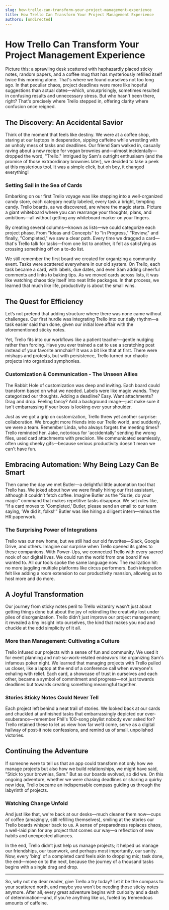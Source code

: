```yaml
---
slug: how-trello-can-transform-your-project-management-experience
title: How Trello Can Transform Your Project Management Experience
authors: [undirected]
---
```



# How Trello Can Transform Your Project Management Experience

Picture this: a sprawling desk scattered with haphazardly placed sticky notes, random papers, and a coffee mug that has mysteriously refilled itself twice this morning alone. That's where we found ourselves not too long ago. In that peculiar chaos, project deadlines were more like hopeful suggestions than actual dates—which, unsurprisingly, sometimes resulted in confusing results and unnecessary stress. But who hasn't been there, right? That's precisely where Trello stepped in, offering clarity where confusion once reigned.

## The Discovery: An Accidental Savior

Think of the moment that feels like destiny. We were at a coffee shop, staring at our laptops in desperation, sipping caffeine while wrestling with an unholy mess of tasks and deadlines. Our friend Sam walked in, casually raving about a new recipe for vegan brownies and—almost incidentally—dropped the word, "Trello." Intrigued by Sam's outright enthusiasm (and the promise of those extraordinary brownies later), we decided to take a peek at this mysterious tool. It was a simple click, but oh boy, it changed everything!

### Setting Sail in the Sea of Cards

Embarking on our first Trello voyage was like stepping into a well-organized candy store, each category neatly labeled, every task a bright, tempting candy. Trello boards, as we discovered, are where the magic starts. Picture a giant whiteboard where you can rearrange your thoughts, plans, and ambitions—all without getting any whiteboard marker on your fingers.

By creating several columns—known as lists—we could categorize each project phase. From "Ideas and Concepts" to "In Progress," "Review," and finally, "Completed," we saw a clear path. Every time we dragged a card—that's Trello talk for tasks—from one list to another, it felt as satisfying as crossing something off on a to-do list.

We still remember the first board we created for organizing a community event. Tasks were scattered everywhere in our old system. On Trello, each task became a card, with labels, due dates, and even Sam adding cheerful comments and links to baking tips. As we moved cards across lists, it was like watching chaos tidy itself into neat little packages. In that process, we learned that much like life, productivity is about the small wins.

## The Quest for Efficiency

Let’s not pretend that adding structure where there was none came without challenges. Our first hurdle was integrating Trello into our daily rhythm—a task easier said than done, given our initial love affair with the aforementioned sticky notes.

Yet, Trello fits into our workflows like a patient teacher—gentle nudging rather than forcing. Have you ever trained a cat to use a scratching post instead of your favorite armchair? It was a bit like that at first. There were mishaps and protests, but with persistence, Trello turned our chaotic projects into organized symphonies.

### Customization & Communication - The Unseen Allies

The Rabbit Hole of customization was deep and inviting. Each board could transform based on what we needed. Labels were like magic wands. They categorized our thoughts. Adding a deadline? Easy. Want attachments? Drag and drop. Feeling fancy? Add a background image—just make sure it isn't embarrassing if your boss is looking over your shoulder.

Just as we got a grip on customization, Trello threw yet another surprise: collaboration. We brought more friends into our Trello world, and suddenly, we were a team. Remember Linda, who always forgets the meeting times? Trello reminded her. Jake, notorious for 'accidentally' sending the wrong files, used card attachments with precision. We communicated seamlessly, often using cheeky gifs—because serious productivity doesn't mean we can't have fun.

## Embracing Automation: Why Being Lazy Can Be Smart

Then came the day we met Butler—a delightful little automation tool that Trello has. We joked about how we were finally hiring our first assistant, although it couldn’t fetch coffee. Imagine Butler as the "Suzie, do your magic" command that makes repetitive tasks disappear. We set rules like, “If a card moves to 'Completed,' Butler, please send an email to our team saying, ‘We did it, folks!’” Butler was like hiring a diligent intern—minus the HR paperwork.

### The Surprising Power of Integrations

Trello was our new home, but we still had our old favorites—Slack, Google Drive, and others. Imagine our surprise when Trello opened its gates to these companions. With Power-Ups, we connected Trello with every sacred nook of our digital lives. We could run the world from one board if we wanted to. All our tools spoke the same language now. The realization hit: no more juggling multiple platforms like circus performers. Each integration felt like adding a room extension to our productivity mansion, allowing us to host more and do more.

## A Joyful Transformation

Our journey from sticky notes peril to Trello wizardry wasn't just about getting things done but about the joy of rekindling the creativity lost under piles of disorganization. Trello didn’t just improve our project management; it revealed a tiny insight into ourselves, the kind that makes you nod and chuckle at the odd simplicity of it all.

### More than Management: Cultivating a Culture

Trello infused our projects with a sense of fun and community. We used it for event planning and not-so-work-related endeavors like organizing Sam's infamous poker night. We learned that managing projects with Trello pulled us closer, like a laptop at the end of a conference call when everyone's exhaling with relief. Each card, a showcase of trust in ourselves and each other, became a symbol of commitment and progress—not just towards deadlines but towards creating something meaningful together.

### Stories Sticky Notes Could Never Tell

Each project left behind a neat trail of stories. We looked back at our cards and chuckled at unfinished tasks that embarrassingly depicted our over-exuberance—remember Phil's 100-song playlist nobody ever asked for? Trello retained these to let us view how far we’d come, serve as a digital hallway of post-it note confessions, and remind us of small, unpolished victories.

## Continuing the Adventure

If someone were to tell us that an app could transform not only how we manage projects but also how we build relationships, we might have said, "Stick to your brownies, Sam." But as our boards evolved, so did we. On this ongoing adventure, whether we were chasing deadlines or sharing a quirky new idea, Trello became an indispensable compass guiding us through the labyrinth of projects.

### Watching Change Unfold

And just like that, we're back at our desks—much cleaner them now—cups of coffee (amazingly, still refilling themselves), smiling at the stories our Trello boards whisper back to us. A sense of preparedness replaces chaos, a well-laid plan for any project that comes our way—a reflection of new habits and unexpected alliances.

In the end, Trello didn’t just help us manage projects; it helped us manage our friendships, our teamwork, and perhaps most importantly, our sanity. Now, every 'bing' of a completed card feels akin to dropping mic; task done, the end—move on to the next, because the journey of a thousand tasks begins with a single drag and drop.

---

So, why not my dear reader, give Trello a try today? Let it be the compass to your scattered north, and maybe you won't be needing those sticky notes anymore. After all, every great adventure begins with curiosity and a dash of determination—and, if you’re anything like us, fueled by tremendous amounts of caffeine.